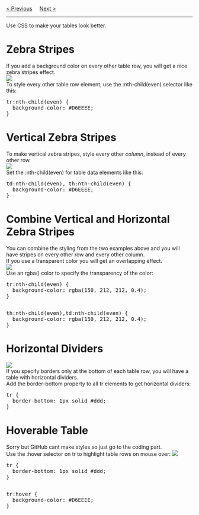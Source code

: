<a href="/HTML/Tables/ColspanAndRowsapn.md">&lt; Previous</a>
&nbsp;&nbsp;&nbsp;
<a href="/HTML/Tables/Colgroup.md">Next &gt;</a>
<hr>
Use CSS to make your tables look better.
<h1>Zebra Stripes</h1>
If you add a background color on every other table row, you will get a nice zebra stripes effect.
<br>
<img src="https://i.imgur.com/oK2qvtm.png">
<br>
To style every other table row element, use the :nth-child(even) selector like this:
<pre>
tr:nth-child(even) {
  background-color: #D6EEEE;
}
</pre>
<h1>Vertical Zebra Stripes</h1>
To make vertical zebra stripes, style every other <em>column</em>, instead of every other row.
<br>
<img src="https://i.imgur.com/ICDSrcK.png">
<br>
Set the :nth-child(even) for table data elements like this:
<pre>
td:nth-child(even), th:nth-child(even) {
  background-color: #D6EEEE;
}
</pre>
<h1>Combine Vertical and Horizontal Zebra Stripes</h1>
You can combine the styling from the two examples above and you will have stripes on every other row and every other column.
<br>
If you use a transparent color you will get an overlapping effect.
<br>
<img src="https://i.imgur.com/LCbeW7X.png">
<br>
Use an rgba() color to specify the transparency of the color:
<pre>
tr:nth-child(even) {
  background-color: rgba(150, 212, 212, 0.4);
}
<p></p>
th:nth-child(even),td:nth-child(even) {
  background-color: rgba(150, 212, 212, 0.4);
}
</pre>
<h1>Horizontal Dividers</h1>
<img src="https://i.imgur.com/UzoOYOP.png">
<br>
If you specify borders only at the bottom of each table row, you will have a table with horizontal dividers.
<br>
Add the border-bottom property to all tr elements to get horizontal dividers:
<pre>
tr {
  border-bottom: 1px solid #ddd;
}
</pre>
<h1>Hoverable Table</h1>
Sorry but GitHub cant make styles so just go to the coding part.
<br>
Use the :hover selector on tr to highlight table rows on mouse over:
<img src="https://i.imgur.com/UzoOYOP.png">
<pre>
tr {
  border-bottom: 1px solid #ddd;
}
<p></p>
tr:hover {
  background-color: #D6EEEE;
}
</pre>

